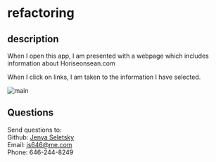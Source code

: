 # refactoring

## description

When I open this app, I am presented with a webpage which includes information about Horiseonsean.com

When I click on links, I am taken to the information I have selected.

![main](./1.jpg)

## Questions

Send questions to: <br>
Github: [Jenya Seletsky](https://github.com/Jenya10016) <br>
Email: js646@me.com <br>
Phone: 646-244-8249 <br>
